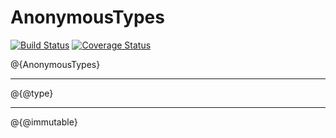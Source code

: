 # AnonymousTypes

[![Build Status](https://travis-ci.org/MichaelHatherly/AnonymousTypes.jl.svg?branch=master)](https://travis-ci.org/MichaelHatherly/AnonymousTypes.jl)
[![Coverage Status](http://codecov.io/github/MichaelHatherly/AnonymousTypes.jl/coverage.svg?branch=master)](http://codecov.io/github/MichaelHatherly/AnonymousTypes.jl?branch=master)

@{AnonymousTypes}

<hr/>

@{@type}

<hr/>

@{@immutable}
